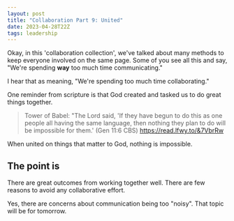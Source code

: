 ```yaml
---
layout: post
title: "Collaboration Part 9: United"
date: 2023-04-28T22Z
tags: leadership
---
```


Okay, in this 'collaboration collection', we've talked about many methods to keep everyone involved on the same page. Some of you see all this and say, "We're spending **way** too much time communicating."

I hear that as meaning, "We're spending too much time collaborating."

One reminder from scripture is that God created and tasked us to do great things together.

> Tower of Babel: "The Lord said, 'If they have begun to do this as one people all having the same language, then nothing they plan to do will be impossible for them.' (Gen 11:6 CBS) https://read.lfwy.to/&7VbrRw

When united on things that matter to God, nothing is impossible.

## The point is

There are great outcomes from working together well. There are few reasons to avoid any collaborative effort.

Yes, there are concerns about communication being too "noisy". That topic will be for tomorrow.
